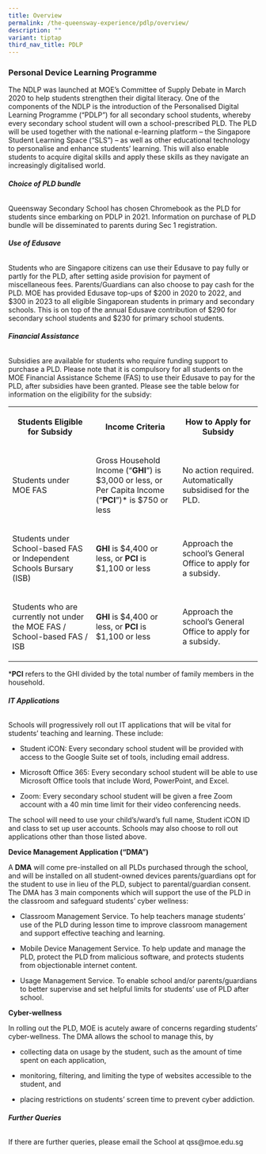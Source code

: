 ```yaml
---
title: Overview
permalink: /the-queensway-experience/pdlp/overview/
description: ""
variant: tiptap
third_nav_title: PDLP
---
```

<h3>Personal Device Learning Programme</h3><p>The NDLP was launched at MOE’s Committee of Supply Debate in March 2020 to help students strengthen their digital literacy. One of the components of the NDLP is the introduction of the Personalised Digital Learning Programme (“PDLP”) for all secondary school students, whereby every secondary school student will own a school-prescribed PLD. The PLD will be used together with the national e-learning platform – the Singapore Student Learning Space (“SLS”) – as well as other educational technology to personalise and enhance students’ learning. This will also enable students to acquire digital skills and apply these skills as they navigate an increasingly digitalised world.</p><h6><strong><em>Choice of PLD bundle</em></strong></h6><p>Queensway Secondary School has chosen Chromebook as the PLD for students since embarking on PDLP in 2021. Information on purchase of PLD bundle will be disseminated to parents during Sec 1 registration.</p><h6><strong><em>Use of Edusave</em></strong></h6><p>Students who are Singapore citizens can use their Edusave to pay fully or partly for the PLD, after setting aside provision for payment of miscellaneous fees. Parents/Guardians can also choose to pay cash for the PLD. MOE has provided Edusave top-ups of $200 in 2020 to 2022, and $300 in 2023 to all eligible Singaporean students in primary and secondary schools. This is on top of the annual Edusave contribution of $290 for secondary school students and $230 for primary school students.</p><h6><strong><em>Financial Assistance</em></strong></h6><p>Subsidies are available for students who require funding support to purchase a PLD. Please note that it is compulsory for all students on the MOE Financial Assistance Scheme (FAS) to use their Edusave to pay for the PLD, after subsidies have been granted. Please see the table below for information on the eligibility for the subsidy:</p><table><tbody><tr><th rowspan="1" colspan="1"><p>Students Eligible for Subsidy</p></th><th rowspan="1" colspan="1"><p>Income Criteria</p></th><th rowspan="1" colspan="1"><p>How to Apply for Subsidy</p></th></tr><tr><td rowspan="1" colspan="1"><p>Students under MOE FAS</p></td><td rowspan="1" colspan="1"><p>Gross Household Income (“<strong>GHI</strong>”) is $3,000 or less, or Per Capita Income (“<strong>PCI</strong>”)* is $750 or less</p></td><td rowspan="1" colspan="1"><p>No action required. Automatically subsidised for the PLD.</p></td></tr><tr><td rowspan="1" colspan="1"><p>Students under School-based FAS or Independent Schools Bursary (ISB)</p></td><td rowspan="1" colspan="1"><p><strong>GHI</strong> is $4,400 or less, or <strong>PCI</strong> is $1,100 or less</p></td><td rowspan="1" colspan="1"><p>Approach the school’s General Office to apply for a subsidy.</p></td></tr><tr><td rowspan="1" colspan="1"><p>Students who are currently not under the MOE FAS / School-based FAS / ISB</p></td><td rowspan="1" colspan="1"><p><strong>GHI</strong> is $4,400 or less, or <strong>PCI</strong> is $1,100 or less</p></td><td rowspan="1" colspan="1"><p>Approach the school’s General Office to apply for a subsidy.</p></td></tr></tbody></table><p>*<strong>PCI</strong> refers to the GHI divided by the total number of family members in the household.</p><h6><strong>IT Applications</strong></h6><p>Schools will progressively roll out IT applications that will be vital for students’ teaching and learning. These include:</p><ul data-tight="true" class="tight"><li><p>Student iCON: Every secondary school student will be provided with access to the Google Suite set of tools, including email address.</p></li><li><p>Microsoft Office 365: Every secondary school student will be able to use Microsoft Office tools that include Word, PowerPoint, and Excel. </p></li><li><p>Zoom: Every secondary school student will be given a free Zoom account with a 40 min time limit for their video conferencing needs.  </p></li></ul><p></p><p>The school will need to use your child’s/ward’s full name, Student iCON ID and class to set up user accounts. Schools may also choose to roll out applications other than those listed above.</p><p><strong>Device Management Application (“DMA”)</strong> </p><p>A <strong>DMA</strong> will come pre-installed on all PLDs purchased through the school, and will be installed on all student-owned devices parents/guardians opt for the student to use in lieu of the PLD, subject to parental/guardian consent. The DMA has 3 main components which will support the use of the PLD in the classroom and safeguard students’ cyber wellness:</p><ul data-tight="true" class="tight"><li><p>Classroom Management Service. To help teachers manage students’ use of the PLD during lesson time to improve classroom management and support effective teaching and learning.</p></li><li><p>Mobile Device Management Service. To help update and manage the PLD, protect the PLD from malicious software, and protects students from objectionable internet content.</p></li><li><p>Usage Management Service.  To enable school and/or parents/guardians to better supervise and set helpful limits for students’ use of PLD after school.</p></li></ul><p></p><p><strong>Cyber-wellness</strong></p><p>In rolling out the PLD, MOE is acutely aware of concerns regarding students’ cyber-wellness. The DMA allows the school to manage this, by</p><ul data-tight="true" class="tight"><li><p>collecting data on usage by the student, such as the amount of time spent on each application, </p></li><li><p>monitoring, filtering, and limiting the type of websites accessible to the student, and</p></li><li><p>placing restrictions on students’ screen time to prevent cyber addiction. </p></li></ul><h6><strong><em>Further Queries</em></strong></h6><p>If there are further queries, please email the School at qss@moe.edu.sg</p><p></p>